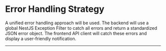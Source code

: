 # Error Handling Strategy

A unified error handling approach will be used. The backend will use a global NestJS Exception Filter to catch all errors and return a standardized JSON error object. The frontend API client will catch these errors and display a user-friendly notification.

-----
